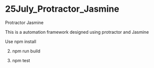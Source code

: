 # 25July_Protractor_Jasmine
 Protractor Jasmine 


This is a automation framework designed using protractor and Jasmine
 
 Use npm install
 
 
 2. npm run build
 
 
 3. npm test



